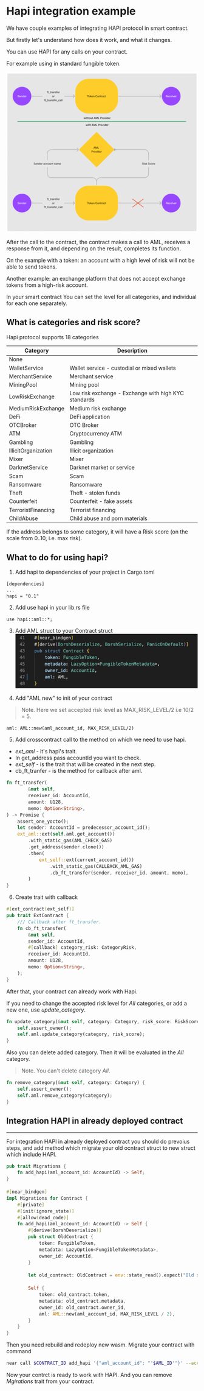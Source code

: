 # Hapi integration example

We have couple examples of integrating HAPI protocol in smart contract.

But firstly let's understand how does it work, and what it changes.

You can use HAPI for any calls on your contract.

For example using in standard fungible token.

![scheme1](img/scheme1.png)

After the call to the contract, the contract makes a call to AML, receives a response from it, and depending on the result, completes its function.

On the example with a token: an account with a high level of risk will not be able to send tokens.

Another example: an exchange platform that does not accept exchange tokens from a high-risk account.

In your smart contract You can set the level for all categories, and individual for each one separately.

## What is categories and risk score? 

Hapi protocol supports 18 categories

| Category | Description |
|----------|-------|
| None | |
| WalletService | Wallet service - custodial or mixed wallets |
| MerchantService | Merchant service |
| MiningPool | Mining pool |
| LowRiskExchange | Low risk exchange - Exchange with high KYC standards |
| MediumRiskExchange | Medium risk exchange |
| DeFi | DeFi application |
| OTCBroker | OTC Broker |
| ATM | Cryptocurrency ATM |
| Gambling | Gambling |
| IllicitOrganization | Illicit organization |
| Mixer | Mixer |
| DarknetService | Darknet market or service |
| Scam | Scam |
| Ransomware | Ransomware |
| Theft | Theft - stolen funds |
| Counterfeit | Counterfeit - fake assets |
| TerroristFinancing | Terrorist financing |
| ChildAbuse | Child abuse and porn materials |


If the address belongs to some category, it will have a
Risk score (on the scale from 0..10, i.e. max risk).

## What to do for using hapi? 

1. Add hapi to dependencies of your project in Cargo.toml
```
[dependencies]
...
hapi = "0.1"
```

2. Add use hapi in your lib.rs file
```
use hapi::aml::*;
```

3. Add AML struct to your Contract struct
![img1](img/img1.png)

4. Add "AML new" to init of your contract

>Note. Here we set accepted risk level as MAX_RISK_LEVEL/2 i.e 10/2 = 5. 
```
aml: AML::new(aml_account_id, MAX_RISK_LEVEL/2)
```

5. Add crosscontract call to the method on which we need to use hapi. 
* *ext_aml* - it's hapi's trait. 
* In get_address pass accountId you want to check. 
* *ext_self* - is the trait that will be created in the next step. 
* cb_ft_tranfer - is the method for callback after aml.
```rust
fn ft_transfer(
        &mut self,
        receiver_id: AccountId,
        amount: U128,
        memo: Option<String>,
) -> Promise {
    assert_one_yocto();
    let sender: AccountId = predecessor_account_id();
    ext_aml::ext(self.aml.get_account())
        .with_static_gas(AML_CHECK_GAS)
        .get_address(sender.clone())
        .then(
            ext_self::ext(current_account_id())
                .with_static_gas(CALLBACK_AML_GAS)
                .cb_ft_transfer(sender, receiver_id, amount, memo),
        )
}
```

6. Create trait with callback
```rust
#[ext_contract(ext_self)]
pub trait ExtContract {
    /// Callback after ft_transfer.
    fn cb_ft_transfer(
        &mut self,
        sender_id: AccountId,
        #[callback] category_risk: CategoryRisk,
        receiver_id: AccountId,
        amount: U128,
        memo: Option<String>,
    );
}
```

After that, your contract can already work with Hapi.

If you need to change the accepted risk level for *All* categories, or add a new one, use *update_category*.



```rust
fn update_category(&mut self, category: Category, risk_score: RiskScore) {
    self.assert_owner();
    self.aml.update_category(category, risk_score);
}
```

Also you can delete added category. Then it will be evaluated in the *All* category.
>Note. You can't delete category *All*.

```rust
fn remove_category(&mut self, category: Category) {
    self.assert_owner();
    self.aml.remove_category(category);
}
```

## Integration HAPI in already deployed contract
------------------

For integration HAPI in already deployed contract you should do prevoius steps, and add method which migrate your old ocntract struct to new struct which include HAPI.

```rust
pub trait Migrations {
    fn add_hapi(aml_account_id: AccountId) -> Self;
}

#[near_bindgen]
impl Migrations for Contract {
    #[private]
    #[init(ignore_state)]
    #[allow(dead_code)]
    fn add_hapi(aml_account_id: AccountId) -> Self {
        #[derive(BorshDeserialize)]
        pub struct OldContract {
            token: FungibleToken,
            metadata: LazyOption<FungibleTokenMetadata>,
            owner_id: AccountId,
        }

        let old_contract: OldContract = env::state_read().expect("Old state doesn't exist");

        Self {
            token: old_contract.token,
            metadata: old_contract.metadata,
            owner_id: old_contract.owner_id,
            aml: AML::new(aml_account_id, MAX_RISK_LEVEL / 2),
        }
    }
}
```

Then you need rebuild and redeploy new wasm. Migrate your contract with command 
```bash
near call $CONTRACT_ID add_hapi '{"aml_account_id": "'$AML_ID'"}' --accountId $CONTRACT_ID
```

Now your contrct is ready to work with HAPI. And you can remove *Mgirations* trait from your contract.